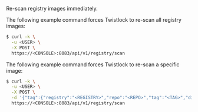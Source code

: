 Re-scan registry images immediately.

The following example command forces Twistlock to re-scan all registry images:

```bash
$ curl -k \
  -u <USER> \
  -X POST \
  https://<CONSOLE>:8083/api/v1/registry/scan
```

The following example command forces Twistlock to re-scan a specific image:

```bash
$ curl -k \
  -u <USER> \
  -X POST \
  -d '{"tag":{"registry":"<REGISTRY>","repo":"<REPO>","tag":"<TAG>","digest":""}}'\
  https://<CONSOLE>:8083/api/v1/registry/scan
```
